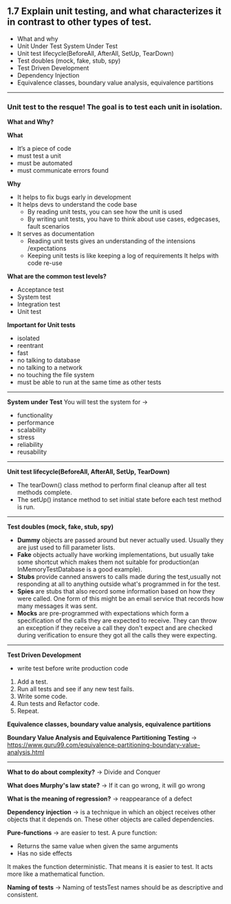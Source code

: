## 1.7 Explain unit testing, and what characterizes it in contrast to other types of test.

* What and why
* Unit Under Test System Under Test
* Unit test lifecycle(BeforeAll, AfterAll, SetUp, TearDown)
* Test doubles (mock, fake, stub, spy)
* Test Driven Development
* Dependency Injection
* Equivalence classes, boundary value analysis, equivalence partitions

* * * 

### Unit test to the resque! The goal is to test each unit in isolation.


**What and Why?**

**What**
* It’s a piece of code
* must test a unit 
* must be automated
* must communicate errors found

**Why**
* It helps to fix bugs early in development
* It helps devs to understand the code base
    - By reading unit tests, you can see how the unit is used
    - By writing unit tests, you have to think about use cases, edgecases, fault scenarios
* It serves as documentation
	- Reading unit tests gives an understanding of the intensions /expectations
	- Keeping unit tests is like keeping a log of requirements
It helps with code re-use

**What are the common test levels?**
* Acceptance test
* System test
* Integration test
* Unit test


**Important for Unit tests**
* isolated
* reentrant
* fast
* no talking to database
* no talking to a network
* no touching the file system
* must be able to run at the same time as other tests

* * *

**System under Test**
You will test the system for ->
* functionality
* performance
* scalability
* stress
* reliability
* reusability

* * * 

**Unit test lifecycle(BeforeAll, AfterAll, SetUp, TearDown)**
* The tearDown() class method to perform final cleanup after all test methods complete.
* The setUp() instance method to set initial state before each test method is run.

* * * 

**Test doubles (mock, fake, stub, spy)**

* **Dummy** objects are passed around but never actually used. Usually they are just used to fill parameter lists.
* **Fake** objects actually have working implementations, but usually take some shortcut which makes them not suitable for production(an InMemoryTestDatabase is a good example).
* **Stubs** provide canned answers to calls made during the test,usually not responding at all to anything outside what's programmed in for the test.
* **Spies** are stubs that also record some information based on how they were called. One form of this might be an email service that records how many messages it was sent.
* **Mocks** are pre-programmed with expectations which form a specification of the calls they are expected to receive. They can throw an exception if they receive a call they don't expect and are checked during verification to ensure they got all the calls they were expecting.


* * * 

**Test Driven Development**

* write test before write production code

1. Add a test.
2. Run all tests and see if any new test fails.
3. Write some code.
4. Run tests and Refactor code.
5. Repeat.

**Equivalence classes, boundary value analysis, equivalence partitions**

**Boundary Value Analysis and Equivalence Partitioning Testing** -> https://www.guru99.com/equivalence-partitioning-boundary-value-analysis.html
* * *

**What to do about complexity?** -> Divide and Conquer

**What does Murphy's law state?** -> If it can go wrong, it will go wrong

**What is the meaning of regression?** -> reappearance of a defect

**Dependency injection** -> is a technique in which an object receives other objects that it depends on. These other objects are called dependencies.

**Pure-functions** -> are easier to test. A pure function:
* Returns the same value when given the same arguments
* Has no side effects

It makes the function deterministic. That means it is easier to test. It acts more like a mathematical function.

**Naming of tests** -> Naming of testsTest names should be as descriptive and consistent.